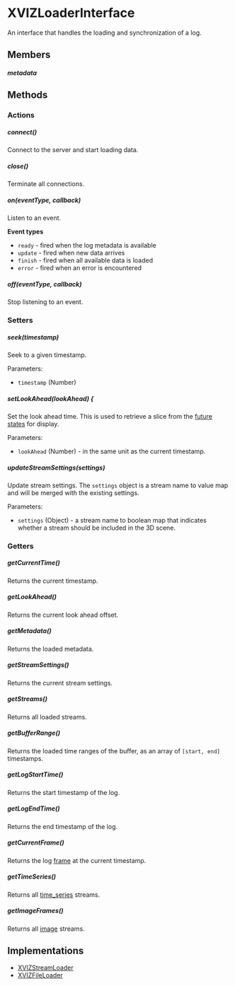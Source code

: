 # XVIZLoaderInterface

An interface that handles the loading and synchronization of a log.

## Members

##### metadata

## Methods

### Actions

##### connect()

Connect to the server and start loading data.

##### close()

Terminate all connections.

##### on(eventType, callback)

Listen to an event.

**Event types**

- `ready` - fired when the log metadata is available
- `update` - fired when new data arrives
- `finish` - fired when all available data is loaded
- `error` - fired when an error is encountered

##### off(eventType, callback)

Stop listening to an event.

### Setters

##### seek(timestamp)

Seek to a given timestamp.

Parameters:

- `timestamp` (Number)

##### setLookAhead(lookAhead) {

Set the look ahead time. This is used to retrieve a slice from the [future states](https://github.com/uber/xviz/blob/master/docs/protocol-schema/core-types.md#stream-set) for display.

Parameters:

- `lookAhead` (Number) - in the same unit as the current timestamp.

##### updateStreamSettings(settings)

Update stream settings. The `settings` object is a stream name to value map and will be merged with
the existing settings.

Parameters:

- `settings` (Object) - a stream name to boolean map that indicates whether a stream should be included in the 3D scene.


### Getters

##### getCurrentTime()

Returns the current timestamp.

##### getLookAhead()

Returns the current look ahead offset.

##### getMetadata()

Returns the loaded metadata.

##### getStreamSettings()

Returns the current stream settings.

##### getStreams()

Returns all loaded streams.

##### getBufferRange()

Returns the loaded time ranges of the buffer, as an array of `[start, end]` timestamps.

##### getLogStartTime()

Returns the start timestamp of the log.

##### getLogEndTime()

Returns the end timestamp of the log.

##### getCurrentFrame()

Returns the log [frame](https://github.com/uber/xviz/blob/master/docs/api-reference/xviz-synchronizer.md) at the current timestamp.

##### getTimeSeries()

Returns all [time_series](https://github.com/uber/xviz/blob/master/docs/protocol-schema/core-types.md#stream-set) streams.

##### getImageFrames()

Returns all [image](https://github.com/uber/xviz/blob/master/docs/protocol-schema/geometry-primitives.md#image-primitive) streams.


## Implementations

- [XVIZStreamLoader](/docs/api-reference/xviz-stream-loader.md)
- [XVIZFileLoader](/docs/api-reference/xviz-file-loader.md)
